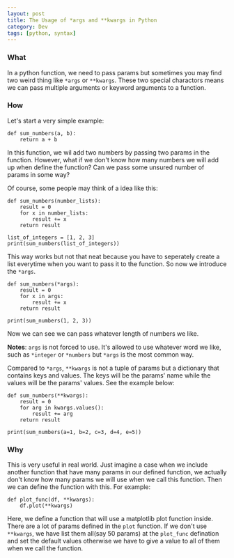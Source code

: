 ```yaml
---
layout: post
title: The Usage of *args and **kwargs in Python
category: Dev
tags: [python, syntax]
---
```


### What
In a python function, we need to pass params but sometimes you may find two weird thing like `*args` or `**kwargs`. These two special charactors means we can pass  multiple arguments or keyword arguments to a function.

<!-- more -->
### How
Let's start a very simple example:
```
def sum_numbers(a, b):
    return a + b
```
In this function, we wil add two numbers by passing two params in the function. However, what if we don't know how many numbers we will add up when define the function? Can we pass some unsured number of params in some way?

Of course, some people may think of a idea like this:
```
def sum_numbers(number_lists):
    result = 0
    for x in number_lists:
        result += x
    return result

list_of_integers = [1, 2, 3]
print(sum_numbers(list_of_integers))
```
This way works but not that neat because you have to seperately create a list everytime when you want to pass it to the function. So now we introduce the `*args`.
```
def sum_numbers(*args):
    result = 0
    for x in args:
        result += x
    return result

print(sum_numbers(1, 2, 3))
```
Now we can see we can pass whatever length of numbers we like. 

**Notes**: `args` is not forced to use. It's allowed to use whatever word we like, such as `*integer` or `*numbers` but `*args` is the most common way.

Compared to `*args`, `**kwargs` is not a tuple of params but a dictionary that contains keys and values. The keys will be the params' name while the values will be the params' values. See the example below:
```
def sum_numbers(**kwargs):
    result = 0
    for arg in kwargs.values():
        result += arg
    return result

print(sum_numbers(a=1, b=2, c=3, d=4, e=5))
```

### Why
This is very useful in real world. Just imagine a case when we include another function that have many params in our defined function, we actually don't know how many params we will use when we call this function. Then we can define the function with this. For example:
```
def plot_func(df, **kwargs):
    df.plot(**kwargs)
```
Here, we define a function that will use a matplotlib plot function inside. There are a lot of params defined in the `plot` function. If we don't use `**kwargs`, we have list them all(say 50 params) at the `plot_func` defination and set the default values otherwise we have to give a value to all of them when we call the function.